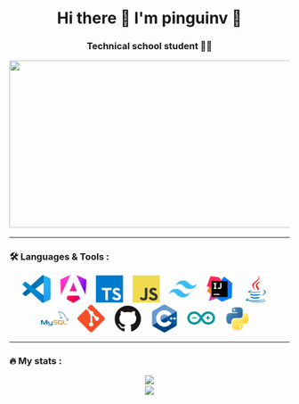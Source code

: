 <h1 align="center">Hi there 👋 I'm pinguinv 🐧</h1>
<h3 align="center">Technical school student 👨‍🎓 </h3>
<div align="center">
  <img src="https://media.giphy.com/media/dWesBcTLavkZuG35MI/giphy.gif" width="600" height="300"/>
</div>

---

<h3>🛠️ Languages & Tools :</h3>
<div align="center">
  <a href="https://visualstudio.microsoft.com/pl" target="_blank"><img src="https://github.com/devicons/devicon/blob/master/icons/vscode/vscode-original.svg" width=50 height=50></a> &nbsp;&nbsp;
  <a href="https://angular.io" target="_blank"><img src="https://github.com/devicons/devicon/blob/master/icons/angular/angular-original.svg" width=50 height=50></a> &nbsp;&nbsp;
  <a href="https://www.typescriptlang.org" target="_blank"><img src="https://github.com/devicons/devicon/blob/master/icons/typescript/typescript-original.svg" width=50 height=50></a> &nbsp;&nbsp;
  <a href="https://developer.mozilla.org/en-US/docs/Web/javascript" target="_blank"><img src="https://github.com/devicons/devicon/blob/master/icons/javascript/javascript-original.svg" width=50 height=50></a> &nbsp;&nbsp;
  <a href="https://tailwindcss.com" target="_blank"><img src="https://github.com/devicons/devicon/blob/master/icons/tailwindcss/tailwindcss-original.svg" width=50 height=50></a> &nbsp;&nbsp;
  <a href="https://www.jetbrains.com/idea" target="_blank"><img src="https://github.com/devicons/devicon/blob/master/icons/intellij/intellij-original.svg" width=50 height=50></a> &nbsp;&nbsp;
  <a href="https://dev.java" target="_blank"><img src="https://github.com/devicons/devicon/blob/master/icons/java/java-original.svg" width=50 height=50></a> &nbsp;&nbsp;
  <a href="https://www.mysql.com" target="_blank"> <img src="https://github.com/devicons/devicon/blob/master/icons/mysql/mysql-original-wordmark.svg" width=50 height=50></a> &nbsp;&nbsp;
  <a href="https://git-scm.com" target="_blank"><img src="https://github.com/devicons/devicon/blob/master/icons/git/git-original.svg" width=50 height=50></a> &nbsp;&nbsp;
  <a href="https://github.com" target="_blank"><img src="https://github.com/devicons/devicon/blob/master/icons/github/github-original.svg" width=50 height=50></a> &nbsp;&nbsp;
  <a href="https://isocpp.org" target="_blank"><img src="https://github.com/devicons/devicon/blob/master/icons/cplusplus/cplusplus-original.svg" width=50 height=50></a> &nbsp;&nbsp;
  <a href="https://www.arduino.cc" target="_blank"><img src="https://github.com/devicons/devicon/blob/master/icons/arduino/arduino-original.svg" width=50 height=50></a> &nbsp;&nbsp;
  <a href="https://www.python.org" target="_blank"><img src="https://github.com/devicons/devicon/blob/master/icons/python/python-original.svg" width=50 height=50></a> &nbsp;&nbsp;
</div>

---

<h3>🔥 My stats :</h3>

<div align="center">
  <img src="https://github-readme-streak-stats.herokuapp.com?user=pinguinv&theme=nord&hide_border=true&border_radius=16">
</div>
<div align="center">
  <img src="https://github-readme-stats.vercel.app/api/top-langs/?username=pinguinv&theme=nord&hide_border=true&layout=compact&border_radius=16&card_width=495">
</div>
